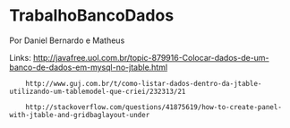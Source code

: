 # TrabalhoBancoDados
 Por Daniel Bernardo e Matheus
 
 Links: http://javafree.uol.com.br/topic-879916-Colocar-dados-de-um-banco-de-dados-em-mysql-no-jtable.html
 
        http://www.guj.com.br/t/como-listar-dados-dentro-da-jtable-utilizando-um-tablemodel-que-criei/232313/21

        http://stackoverflow.com/questions/41875619/how-to-create-panel-with-jtable-and-gridbaglayout-under
